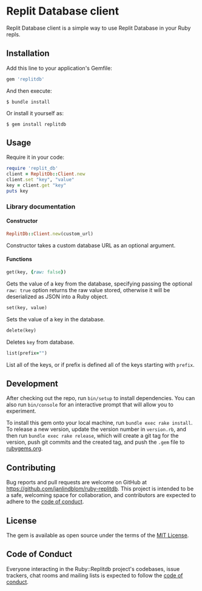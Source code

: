 # Replit Database client

Replit Database client is a simple way to use Replit Database in your Ruby repls.

## Installation

Add this line to your application's Gemfile:

```ruby
gem 'replitdb'
```

And then execute:

    $ bundle install

Or install it yourself as:

    $ gem install replitdb

## Usage

Require it in your code:

```ruby
require 'replit_db'
client = ReplitDb::Client.new
client.set "key", "value"
key = client.get "key"
puts key
```

### Library documentation

#### Constructor

```ruby
ReplitDb::Client.new(custom_url)
```

Constructor takes a custom database URL as an optional argument.

#### Functions

```ruby
get(key, {raw: false})
```

Gets the value of a key from the database, specifying passing the optional `raw: true` option returns the raw value stored, otherwise it will be deserialized as JSON into a Ruby object.

```ruby
set(key, value)
```

Sets the value of a key in the database.

```ruby
delete(key)
```

Deletes `key` from database.

```ruby
list(prefix="")
```

List all of the keys, or if prefix is defined all of the keys starting with `prefix`.

## Development

After checking out the repo, run `bin/setup` to install dependencies. You can also run `bin/console` for an interactive prompt that will allow you to experiment.

To install this gem onto your local machine, run `bundle exec rake install`. To release a new version, update the version number in `version.rb`, and then run `bundle exec rake release`, which will create a git tag for the version, push git commits and the created tag, and push the `.gem` file to [rubygems.org](https://rubygems.org).

## Contributing

Bug reports and pull requests are welcome on GitHub at https://github.com/janlindblom/ruby-replitdb. This project is intended to be a safe, welcoming space for collaboration, and contributors are expected to adhere to the [code of conduct](https://github.com/janlindblom/ruby-replitdb/blob/master/CODE_OF_CONDUCT.md).

## License

The gem is available as open source under the terms of the [MIT License](https://opensource.org/licenses/MIT).

## Code of Conduct

Everyone interacting in the Ruby::Replitdb project's codebases, issue trackers, chat rooms and mailing lists is expected to follow the [code of conduct](https://github.com/janlindblom/ruby-replitdb/blob/master/CODE_OF_CONDUCT.md).
